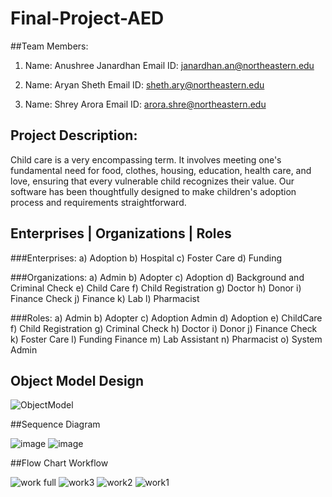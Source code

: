 # Final-Project-AED

##Team Members:
1. Name: Anushree Janardhan
   Email ID: janardhan.an@northeastern.edu
   
2. Name: Aryan Sheth
   Email ID: sheth.ary@northeastern.edu
   
3. Name: Shrey Arora
   Email ID: arora.shre@northeastern.edu

## Project Description:

Child care is a very encompassing term. It involves meeting one's fundamental need for food, clothes, housing, education, health care, and love, ensuring that every vulnerable child recognizes their value.
Our software has been thoughtfully designed to make children's adoption process and requirements straightforward.

## Enterprises | Organizations | Roles

###Enterprises:
a) Adoption
b) Hospital
c) Foster Care
d) Funding

###Organizations:
a) Admin 
b) Adopter
c) Adoption
d) Background and Criminal Check
e) Child Care 
f) Child Registration
g) Doctor
h) Donor
i) Finance Check
j) Finance
k) Lab
l) Pharmacist

###Roles:
a) Admin
b) Adopter
c) Adoption Admin
d) Adoption
e) ChildCare
f) Child Registration
g) Criminal Check
h) Doctor
i) Donor
j) Finance Check
k) Foster Care
l) Funding Finance 
m) Lab Assistant
n) Pharmacist
o) System Admin

## Object Model Design

![ObjectModel](https://user-images.githubusercontent.com/114887600/206937694-b249de49-6ac4-46ca-8b7c-a210921b5b3f.jpeg)

##Sequence Diagram 

![image](https://user-images.githubusercontent.com/114887600/206949788-fc986a14-857c-4903-9443-3fc06d6cefb4.png)
![image](https://user-images.githubusercontent.com/114887600/206949863-2f43c2bf-5586-434f-b88c-fdde131f0e48.png)

##Flow Chart Workflow

![work full](https://user-images.githubusercontent.com/114887600/206950695-f1f60d24-1932-4272-ab8a-abffbd8c294d.jpeg)
![work3](https://user-images.githubusercontent.com/114887600/206950900-1cfceec8-a015-45d3-9875-c4492449dbdd.jpeg)
![work2](https://user-images.githubusercontent.com/114887600/206950932-54a12828-2ece-452f-9214-07e62684b963.jpeg)
![work1](https://user-images.githubusercontent.com/114887600/206950950-fcd77af0-c26c-4ee9-917e-02f81027fb14.jpeg)











